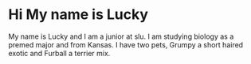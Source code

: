 # Hi My name is Lucky
<p>My name is Lucky and I am a junior at slu. I am studying biology as a premed major and from Kansas. I have two pets, Grumpy a short haired exotic and Furball a terrier mix.</p>
